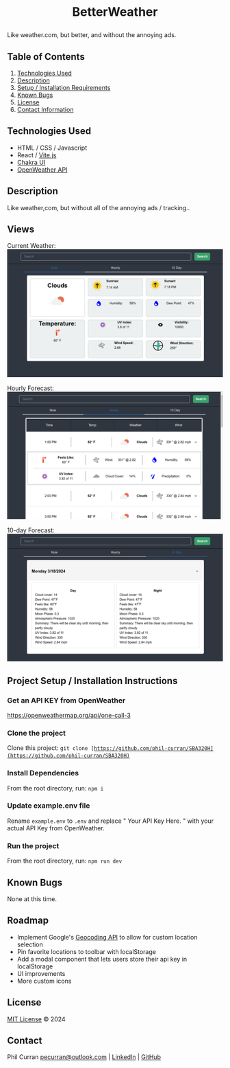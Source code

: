 # <p align="center">BetterWeather</p>

Like weather.com, but better, and without the annoying ads.

## Table of Contents

1. [Technologies Used](#technologies)
2. [Description](#description)
3. [Setup / Installation Requirements](#setup)
4. [Known Bugs](#bugs)
5. [License](#license)
6. [Contact Information](#contact)

## Technologies Used <a id="technologies"></a>

- HTML / CSS / Javascript
- React / [Vite.js](https://vitejs.dev/)
- [Chakra UI](https://chakra-ui.com/)
- [OpenWeather API](https://openweathermap.org/api/one-call-3)

## Description <a id="description"></a>

Like weather,com, but without all of the annoying ads / tracking..

## Views

Current Weather:
![alt text](./public/now.png)

Hourly Forecast:
![alt text](./public/hourly.png)

10-day Forecast:
![alt text](./public/10-day.png)

## Project Setup / Installation Instructions <a id="setup"></a>

### Get an API KEY from OpenWeather

https://openweathermap.org/api/one-call-3

### Clone the project

Clone this project: <code>git clone [https://github.com/phil-curran/SBA320H](https://github.com/phil-curran/SBA320H)</code>

### Install Dependencies

From the root directory, run: <code>npm i</code>

### Update example.env file

Rename <code>example.env</code> to <code>.env</code> and replace " Your API Key Here. " with your actual API Key from OpenWeather.

### Run the project

From the root directory, run: <code>npm run dev</code>

## Known Bugs <a id="bugs"></a>

None at this time.

## Roadmap

- Implement Google's [Geocoding API](https://developers.google.com/maps/documentation/geocoding/overview) to allow for custom location selection
- Pin favorite locations to toolbar with localStorage
- Add a modal component that lets users store their api key in localStorage
- UI improvements
- More custom icons

## License <a id="license"></a>

[MIT License](https://opensource.org/licenses/MIT) © 2024

## Contact <a id="contact"></a>

Phil Curran [pecurran@outlook.com](mailto:pecurran@outlook.com) | [LinkedIn](https://www.linkedin.com/in/philcurran/) | [GitHub](https://github.com/phil-curran)
